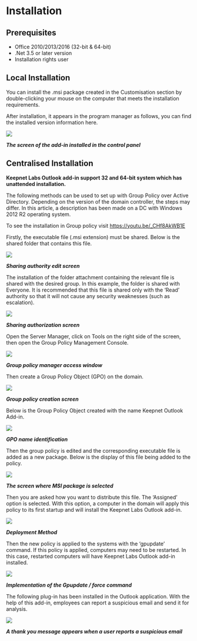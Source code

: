 # Installation

## Prerequisites

* Office 2010/2013/2016 (32-bit & 64-bit)
* .Net 3.5 or later version
* Installation rights user

## Local Installation

You can install the .msi package created in the Customisation section by double-clicking your mouse on the computer that meets the installation requirements.

After installation, it appears in the program manager as follows, you can find the installed version information here.

![](https://www.keepnetlabs.com/wp-content/uploads/Screen-of-the-add-in-installed-in-the-control-panel-1024x396.png)

***The screen of the add-in installed in the control panel***

## Centralised Installation

**Keepnet Labs Outlook add-in support 32 and 64-bit system which has unattended installation.**

The following methods can be used to set up with Group Policy over Active Directory. Depending on the version of the domain controller, the steps may differ. In this article, a description has been made on a DC with Windows 2012 R2 operating system.

To see the installation in Group policy visit https://youtu.be/_CHf8AkWB1E

Firstly, the executable file (.msi extension) must be shared. Below is the shared folder that contains this file.

![](https://www.keepnetlabs.com/wp-content/uploads/Sharing-authority-edit-screen-1024x772.png)

***Sharing authority edit screen***

The installation of the folder attachment containing the relevant file is shared with the desired group. In this example, the folder is shared with Everyone. It is recommended that this file is shared only with the ‘Read’ authority so that it will not cause any security weaknesses (such as escalation).

![](https://www.keepnetlabs.com/wp-content/uploads/Sharing-authorization-screen-1024x735.png)

***Sharing authorization screen***

Open the Server Manager, click on Tools on the right side of the screen, then open the Group Policy Management Console.

![](https://www.keepnetlabs.com/wp-content/uploads/Group-policy-manager-access-window-1024x355.png)

***Group policy manager access window***

Then create a Group Policy Object (GPO) on the domain.

![](https://www.keepnetlabs.com/wp-content/uploads/Group-policy-creation-screen-1024x717.png)

***Group policy creation screen***

Below is the Group Policy Object created with the name Keepnet Outlook Add-in.

![](https://www.keepnetlabs.com/wp-content/uploads/GPO-name-identification-1024x721.png)


***GPO name identification***

Then the group policy is edited and the corresponding executable file is added as a new package. Below is the display of this file being added to the policy.

![](https://www.keepnetlabs.com/wp-content/uploads/Screen-where-MSI-package-is-selected-1024x611.png)

***The screen where MSI package is selected***

Then you are asked how you want to distribute this file. The ‘Assigned’ option is selected. With this option, a computer in the domain will apply this policy to its first startup and will install the Keepnet Labs Outlook add-in.

![](https://www.keepnetlabs.com/wp-content/uploads/Deployment-Method-1024x503.png)

***Deployment Method***

Then the new policy is applied to the systems with the ‘gpupdate’ command. If this policy is applied, computers may need to be restarted. In this case, restarted computers will have  Keepnet Labs Outlook add-in installed.


![](https://www.keepnetlabs.com/wp-content/uploads/Screen-Shot-2018-06-02-at-18.14.32-1024x281.png)

***Implementation of the Gpupdate / force command***

The following plug-in has been installed in the Outlook application. With the help of this add-in, employees can report a suspicious email and send it for analysis.

![](https://www.keepnetlabs.com/wp-content/uploads/A-thank-you-message-appears-when-a-user-reports-a-suspicious-email-1024x548.png)

***A thank you message appears when a user reports a suspicious email***